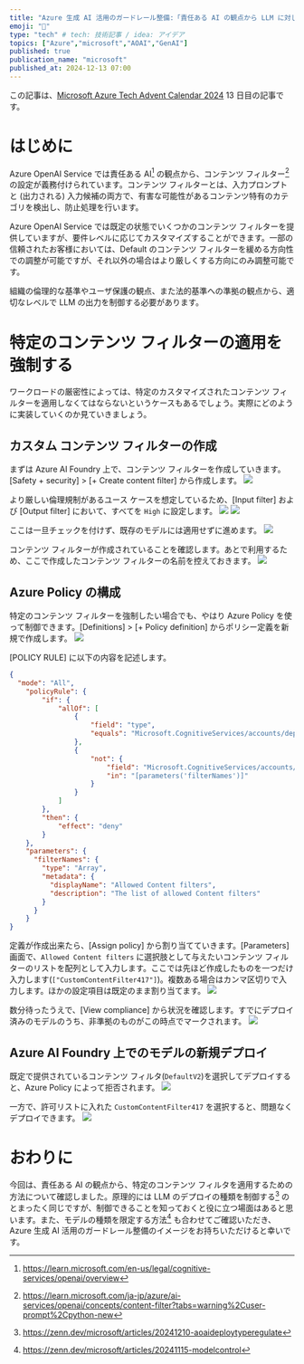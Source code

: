 ```yaml
---
title: "Azure 生成 AI 活用のガードレール整備:「責任ある AI の観点から LLM に対して特定のコンテンツ フィルターを強制する」編"
emoji: "🍩"
type: "tech" # tech: 技術記事 / idea: アイデア
topics: ["Azure","microsoft","AOAI","GenAI"]
published: true
publication_name: "microsoft"
published_at: 2024-12-13 07:00
---
```

この記事は、[Microsoft Azure Tech Advent Calendar 2024](https://qiita.com/advent-calendar/2024/microsoft-azure-tech) 13 日目の記事です。

# はじめに
Azure OpenAI Service では責任ある AI[^1] の観点から、コンテンツ フィルター[^2] の設定が義務付けられています。コンテンツ フィルターとは、入力プロンプトと (出力される) 入力候補の両方で、有害な可能性があるコンテンツ特有のカテゴリを検出し、防止処理を行います。

Azure OpenAI Service では既定の状態でいくつかのコンテンツ フィルターを提供していますが、要件レベルに応じてカスタマイズすることができます。一部の信頼されたお客様においては、Default のコンテンツ フィルターを緩める方向性での調整が可能ですが、それ以外の場合はより厳しくする方向にのみ調整可能です。

組織の倫理的な基準やユーザ保護の観点、また法的基準への準拠の観点から、適切なレベルで LLM の出力を制御する必要があります。

[^1]:https://learn.microsoft.com/en-us/legal/cognitive-services/openai/overview
[^2]:https://learn.microsoft.com/ja-jp/azure/ai-services/openai/concepts/content-filter?tabs=warning%2Cuser-prompt%2Cpython-new

# 特定のコンテンツ フィルターの適用を強制する
ワークロードの厳密性によっては、特定のカスタマイズされたコンテンツ フィルターを適用しなくてはならないというケースもあるでしょう。実際にどのように実装していくのか見ていきましょう。


## カスタム コンテンツ フィルターの作成
まずは Azure AI Foundry 上で、コンテンツ フィルターを作成していきます。[Safety + security] > [+ Create content filter] から作成します。
![](/images/20241213-enforce-content-filter/01.png)

より厳しい倫理規制があるユース ケースを想定しているため、[Input filter] および [Output filter] において、すべてを `High` に設定します。
![](/images/20241213-enforce-content-filter/02.png)
![](/images/20241213-enforce-content-filter/03.png)

ここは一旦チェックを付けず、既存のモデルには適用せずに進めます。
![](/images/20241213-enforce-content-filter/04.png)

コンテンツ フィルターが作成されていることを確認します。あとで利用するため、ここで作成したコンテンツ フィルターの名前を控えておきます。
![](/images/20241213-enforce-content-filter/05.png)

## Azure Policy の構成
特定のコンテンツ フィルターを強制したい場合でも、やはり Azure Policy を使って制御できます。[Definitions] > [+ Policy definition] からポリシー定義を新規で作成します。
![](/images/20241213-enforce-content-filter/06.png)

[POLICY RULE] に以下の内容を記述します。

```json
{
  "mode": "All",
	"policyRule": {
		"if": {
			"allOf": [
				{
					"field": "type",
					"equals": "Microsoft.CognitiveServices/accounts/deployments"
				},
				{
					"not": {
						"field": "Microsoft.CognitiveServices/accounts/deployments/raiPolicyName",
						"in": "[parameters('filterNames')]"
					}
				}
			]
		},
		"then": {
			"effect": "deny"
		}
	},
	"parameters": {
      "filterNames": {
        "type": "Array",
        "metadata": {
          "displayName": "Allowed Content filters",
          "description": "The list of allowed Content filters"
        }
      }
	}
}
```

定義が作成出来たら、[Assign policy] から割り当てていきます。[Parameters] 画面で、`Allowed Content filters` に選択肢として与えたいコンテンツ フィルターのリストを配列として入力します。ここでは先ほど作成したものを一つだけ入力します(`["CustomContentFilter417"]`)。複数ある場合はカンマ区切りで入力します。ほかの設定項目は既定のまま割り当てます。
![](/images/20241213-enforce-content-filter/08.png)

数分待ったうえで、[View compliance] から状況を確認します。すでにデプロイ済みのモデルのうち、非準拠のものがこの時点でマークされます。
![](/images/20241213-enforce-content-filter/09.png)

## Azure AI Foundry 上でのモデルの新規デプロイ
既定で提供されているコンテンツ フィルタ(`DefaultV2`)を選択してデプロイすると、Azure Policy によって拒否されます。
![](/images/20241213-enforce-content-filter/10.png)

一方で、許可リストに入れた `CustomContentFilter417` を選択すると、問題なくデプロイできます。
![](/images/20241213-enforce-content-filter/11.png)

# おわりに
今回は、責任ある AI の観点から、特定のコンテンツ フィルタを適用するための方法について確認しました。原理的には LLM のデプロイの種類を制御する[^3] のとまったく同じですが、制御できることを知っておくと役に立つ場面はあると思います。また、モデルの種類を限定する方法[^4] も合わせてご確認いただき、Azure 生成 AI 活用のガードレール整備のイメージをお持ちいただけると幸いです。

[^3]:https://zenn.dev/microsoft/articles/20241210-aoaideploytyperegulate
[^4]:https://zenn.dev/microsoft/articles/20241115-modelcontrol
